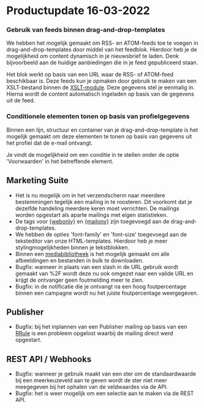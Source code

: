 # Productupdate 16-03-2022

### Gebruik van feeds binnen drag-and-drop-templates
We hebben het mogelijk gemaakt om RSS- en ATOM-feeds toe te voegen in drag-and-drop-templates door middel van het feedblok. Hierdoor heb je de mogelijkheid om content dynamisch in je nieuwsbrief te laden. Denk bijvoorbeeld aan de huidige aanbiedingen die in je feed gepubliceerd staan.

Het blok werkt op basis van een URL waar de RSS- of ATOM-feed beschikbaar is. Deze feeds kun je opmaken door gebruik te maken van een XSLT-bestand binnen de [XSLT-module](https://ms.copernica.com/en#/xslt). Deze gegevens stel je eenmalig in. Hierna wordt de content automatisch ingeladen op basis van de gegevens uit de feed.

### Conditionele elementen tonen op basis van profielgegevens
Binnen een lijn, structuur en container van je drag-and-drop-template is het mogelijk gemaakt om deze elementen te tonen op basis van gegevens uit het profiel dat de e-mail ontvangt. 

Je vindt de mogelijkheid om een conditie in te stellen onder de optie 'Voorwaarden' in het betreffende element. 

## Marketing Suite
- Het is nu mogelijk om in het verzendscherm naar meerdere bestemmingen tegelijk een mailing in te roosteren. Dit voorkomt dat je dezelfde handeling meerdere keren moet verrichten. De mailings worden opgestart als aparte mailings met eigen statistieken.
- De tags voor [{webonly}](https://www.copernica.com/nl/documentation/the-webonly-and-mailonly-functions) en [{mailony}](https://www.copernica.com/nl/documentation/the-webonly-and-mailonly-functions) zijn toegevoegd aan de drag-and-drop-templates.
- We hebben de opties 'font-family' en 'font-size' toegevoegd aan de teksteditor van onze HTML-templates. Hierdoor heb je meer stylingmogelijkheden binnen je tekstblokken.  
- Binnen een [mediabibliotheek](https://ms.copernica.com/#/medialibraries) is het mogelijk gemaakt om alle afbeeldingen en bestanden in bulk te downloaden. 
- Bugfix: wanneer in plaats van een slash in de URL gebruik wordt gemaakt van %2F wordt deze nu ook omgezet naar een valide URL en krijgt de ontvanger geen foutmelding meer te zien.
- Bugfix: in de notificatie die je ontvangt na een hoog foutpercentage binnen een campagne wordt nu het juiste foutpercentage weergegeven.

## Publisher
- Bugfix: bij het inplannen van een Publisher mailing op basis van een [RRule](https://www.copernica.com/nl/blog/post/slim-mailings-herhalen-met-rrules) is een probleem opgelost waarbij de mailing direct werd opgestart. 

## REST API / Webhooks
- Bugfix: wanneer je gebruik maakt van een ster om de standaardwaarde bij een meerkeuzeveld aan te geven wordt de ster niet meer meegegeven bij het ophalen van de veldwaardes via de API.
- Bugfix: het is weer mogelijk om een selectie aan te maken via de REST API.

